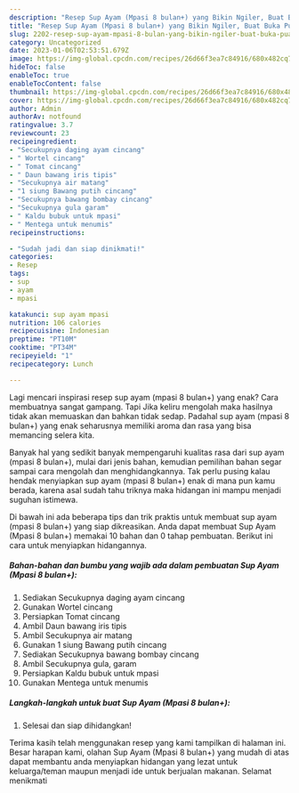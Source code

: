 ```yaml
---
description: "Resep Sup Ayam (Mpasi 8 bulan+) yang Bikin Ngiler, Buat Buka Puasa Bisa Manjain Lidah"
title: "Resep Sup Ayam (Mpasi 8 bulan+) yang Bikin Ngiler, Buat Buka Puasa Bisa Manjain Lidah"
slug: 2202-resep-sup-ayam-mpasi-8-bulan-yang-bikin-ngiler-buat-buka-puasa-bisa-manjain-lidah
category: Uncategorized
date: 2023-01-06T02:53:51.679Z
image: https://img-global.cpcdn.com/recipes/26d66f3ea7c84916/680x482cq70/sup-ayam-mpasi-8-bulan-foto-resep-utama.jpg
hideToc: false
enableToc: true
enableTocContent: false
thumbnail: https://img-global.cpcdn.com/recipes/26d66f3ea7c84916/680x482cq70/sup-ayam-mpasi-8-bulan-foto-resep-utama.jpg
cover: https://img-global.cpcdn.com/recipes/26d66f3ea7c84916/680x482cq70/sup-ayam-mpasi-8-bulan-foto-resep-utama.jpg
author: Admin
authorAv: notfound
ratingvalue: 3.7
reviewcount: 23
recipeingredient:
- "Secukupnya daging ayam cincang"
- " Wortel cincang"
- " Tomat cincang"
- " Daun bawang iris tipis"
- "Secukupnya air matang"
- "1 siung Bawang putih cincang"
- "Secukupnya bawang bombay cincang"
- "Secukupnya gula garam"
- " Kaldu bubuk untuk mpasi"
- " Mentega untuk menumis"
recipeinstructions:

- "Sudah jadi dan siap dinikmati!"
categories:
- Resep
tags:
- sup
- ayam
- mpasi

katakunci: sup ayam mpasi 
nutrition: 106 calories
recipecuisine: Indonesian
preptime: "PT10M"
cooktime: "PT34M"
recipeyield: "1"
recipecategory: Lunch

---
```



Lagi mencari inspirasi resep sup ayam (mpasi 8 bulan+) yang enak? Cara membuatnya sangat gampang. Tapi Jika keliru mengolah maka hasilnya tidak akan memuaskan dan bahkan tidak sedap. Padahal sup ayam (mpasi 8 bulan+) yang enak seharusnya memiliki aroma dan rasa yang bisa memancing selera kita.




Banyak hal yang sedikit banyak mempengaruhi kualitas rasa dari sup ayam (mpasi 8 bulan+), mulai dari jenis bahan, kemudian pemilihan bahan segar sampai cara mengolah dan menghidangkannya. Tak perlu pusing kalau hendak menyiapkan sup ayam (mpasi 8 bulan+) enak di mana pun kamu berada, karena asal sudah tahu triknya maka hidangan ini mampu menjadi suguhan istimewa.


Di bawah ini ada beberapa tips dan trik praktis untuk membuat sup ayam (mpasi 8 bulan+) yang siap dikreasikan. Anda dapat membuat Sup Ayam (Mpasi 8 bulan+) memakai 10 bahan dan 0 tahap pembuatan. Berikut ini cara untuk menyiapkan hidangannya.

<!--inarticleads1-->

##### Bahan-bahan dan bumbu yang wajib ada dalam pembuatan Sup Ayam (Mpasi 8 bulan+):

1. Sediakan Secukupnya daging ayam cincang
1. Gunakan  Wortel cincang
1. Persiapkan  Tomat cincang
1. Ambil  Daun bawang iris tipis
1. Ambil Secukupnya air matang
1. Gunakan 1 siung Bawang putih cincang
1. Sediakan Secukupnya bawang bombay cincang
1. Ambil Secukupnya gula, garam
1. Persiapkan  Kaldu bubuk untuk mpasi
1. Gunakan  Mentega untuk menumis




<!--inarticleads2-->

##### Langkah-langkah untuk buat Sup Ayam (Mpasi 8 bulan+):


1. Selesai dan siap dihidangkan!



Terima kasih telah menggunakan resep yang kami tampilkan di halaman ini. Besar harapan kami, olahan Sup Ayam (Mpasi 8 bulan+) yang mudah di atas dapat membantu anda menyiapkan hidangan yang lezat untuk keluarga/teman maupun menjadi ide untuk berjualan makanan. Selamat menikmati
